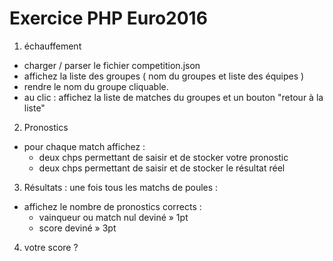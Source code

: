 # Exercice PHP Euro2016

1. échauffement
- charger / parser le fichier competition.json
- affichez la liste des groupes ( nom du groupes et liste des équipes )
- rendre le nom du groupe cliquable.
- au clic : affichez la liste de matches du groupes et un bouton "retour à la liste"

2. Pronostics
- pour chaque match affichez :
  - deux chps permettant de saisir et de stocker votre pronostic
  - deux chps permettant de saisir et de stocker le résultat réel



3. Résultats : une fois tous les matchs de poules :
- affichez le nombre de pronostics corrects :
  - vainqueur ou match nul deviné » 1pt
  - score deviné » 3pt

4. votre score ?